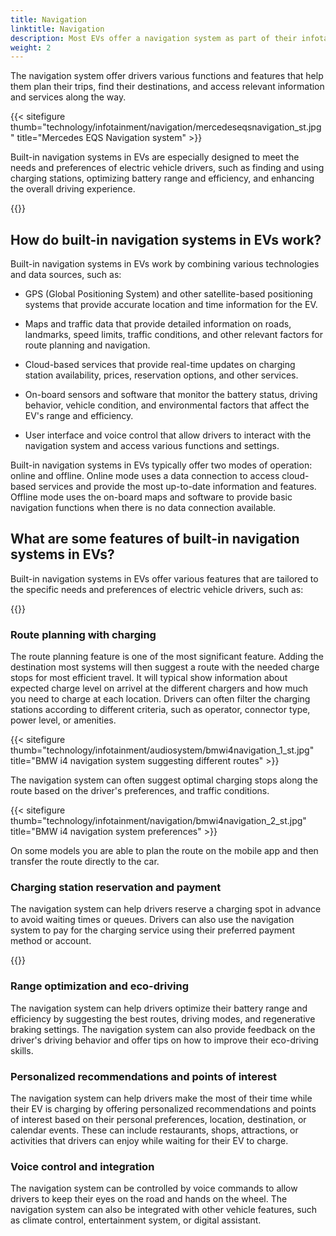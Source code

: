 ```yaml
---
title: Navigation
linktitle: Navigation
description: Most EVs offer a navigation system as part of their infotainment system. 
weight: 2
---
```

<!-- markdownlint-disable MD033 -->

The navigation system offer drivers various functions and features that help them plan their trips, find their destinations, and access relevant information and services along the way.

{{< sitefigure thumb="technology/infotainment/navigation/mercedeseqsnavigation_st.jpg" title="Mercedes EQS Navigation system" >}}

Built-in navigation systems in EVs are especially designed to meet the needs and preferences of electric vehicle drivers, such as finding and using charging stations, optimizing battery range and efficiency, and enhancing the overall driving experience.

{{<evkxdisplayaddarticle />}}

## How do built-in navigation systems in EVs work?

Built-in navigation systems in EVs work by combining various technologies and data sources, such as:

- GPS (Global Positioning System) and other satellite-based positioning systems that provide accurate location and time information for the EV.

- Maps and traffic data that provide detailed information on roads, landmarks, speed limits, traffic conditions, and other relevant factors for route planning and navigation.

- Cloud-based services that provide real-time updates on charging station availability, prices, reservation options, and other services.

- On-board sensors and software that monitor the battery status, driving behavior, vehicle condition, and environmental factors that affect the EV&apos;s range and efficiency.

- User interface and voice control that allow drivers to interact with the navigation system and access various functions and settings.

Built-in navigation systems in EVs typically offer two modes of operation: online and offline. Online mode uses a data connection to access cloud-based services and provide the most up-to-date information and features. Offline mode uses the on-board maps and software to provide basic navigation functions when there is no data connection available.

## What are some features of built-in navigation systems in EVs?

Built-in navigation systems in EVs offer various features that are tailored to the specific needs and preferences of electric vehicle drivers, such as:

{{<evkxdisplayaddarticle />}}

### Route planning with charging

The route planning feature is one of the most significant feature. Adding the destination most systems will then suggest a route with the needed charge stops for most efficient travel. 
It will typical show information about expected charge level on arrivel at the different chargers and how much you need to charge at each location. Drivers can often filter the charging stations according to different criteria, such as operator, connector type, power level, or amenities. 

{{< sitefigure thumb="technology/infotainment/audiosystem/bmwi4navigation_1_st.jpg" title="BMW i4 navigation system suggesting different routes" >}}

The navigation system can often suggest optimal charging stops along the route based on the driver&apos;s preferences, and traffic conditions.

{{< sitefigure thumb="technology/infotainment/navigation/bmwi4navigation_2_st.jpg" title="BMW i4 navigation system preferences" >}}

On some models you are able to plan the route on the mobile app and then transfer the route directly to the car.

### Charging station reservation and payment

The navigation system can help drivers reserve a charging spot in advance to avoid waiting times or queues. Drivers can also use the navigation system to pay for the charging service using their preferred payment method or account.

{{<evkxdisplayaddarticle />}}

### Range optimization and eco-driving

The navigation system can help drivers optimize their battery range and efficiency by suggesting the best routes, driving modes, and regenerative braking settings. The navigation system can also provide feedback on the driver&apos;s driving behavior and offer tips on how to improve their eco-driving skills.

### Personalized recommendations and points of interest

The navigation system can help drivers make the most of their time while their EV is charging by offering personalized recommendations and points of interest based on their personal preferences, location, destination, or calendar events. These can include restaurants, shops, attractions, or activities that drivers can enjoy while waiting for their EV to charge.

### Voice control and integration

The navigation system can be controlled by voice commands to allow drivers to keep their eyes on the road and hands on the wheel. The navigation system can also be integrated with other vehicle features, such as climate control, entertainment system, or digital assistant.
